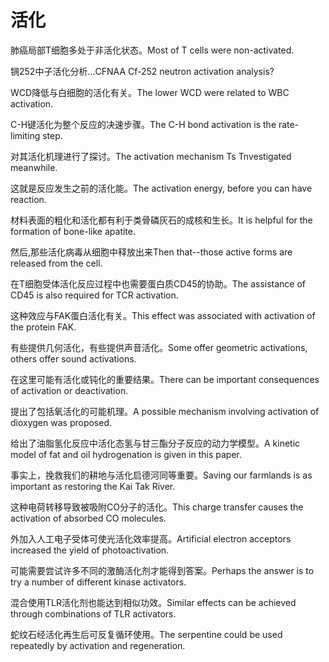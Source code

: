 # 活化

<p><span class="chinese">肺癌局部T细胞多处于非活化状态。</span><span class="english">Most of T cells were non-activated.</span></p>

<p><span class="chinese">锎252中子活化分析…</span><span class="english">CFNAA Cf-252 neutron activation analysis?</span></p>

<p><span class="chinese">WCD降低与白细胞的活化有关。</span><span class="english">The lower WCD were related to WBC activation.</span></p>

<p><span class="chinese">C-H键活化为整个反应的决速步骤。</span><span class="english">The C-H bond activation is the rate-limiting step.</span></p>

<p><span class="chinese">对其活化机理进行了探讨。</span><span class="english">The activation mechanism Ts Tnvestigated meanwhile.</span></p>

<p><span class="chinese">这就是反应发生之前的活化能。</span><span class="english">The activation energy, before you can have reaction.</span></p>

<p><span class="chinese">材料表面的粗化和活化都有利于类骨磷灰石的成核和生长。</span><span class="english">It is helpful for the formation of bone-like apatite.</span></p>

<p><span class="chinese">然后,那些活化病毒从细胞中释放出来</span><span class="english">Then that--those active forms are released from the cell.</span></p>

<p><span class="chinese">在T细胞受体活化反应过程中也需要蛋白质CD45的协助。</span><span class="english">The assistance of CD45 is also required for TCR activation.</span></p>

<p><span class="chinese">这种效应与FAK蛋白活化有关。</span><span class="english">This effect was associated with activation of the protein FAK.</span></p>

<p><span class="chinese">有些提供几何活化，有些提供声音活化。</span><span class="english">Some offer geometric activations, others offer sound activations.</span></p>

<p><span class="chinese">在这里可能有活化或钝化的重要结果。</span><span class="english">There can be important consequences of activation or deactivation.</span></p>

<p><span class="chinese">提出了包括氧活化的可能机理。</span><span class="english">A possible mechanism involving activation of dioxygen was proposed.</span></p>

<p><span class="chinese">给出了油脂氢化反应中活化态氢与甘三酯分子反应的动力学模型。</span><span class="english">A kinetic model of fat and oil hydrogenation is given in this paper.</span></p>

<p><span class="chinese">事实上，挽救我们的耕地与活化启德河同等重要。</span><span class="english">Saving our farmlands is as important as restoring the Kai Tak River.</span></p>

<p><span class="chinese">这种电荷转移导致被吸附CO分子的活化。</span><span class="english">This charge transfer causes the activation of absorbed CO molecules.</span></p>

<p><span class="chinese">外加入人工电子受体可使光活化效率提高。</span><span class="english">Artificial electron acceptors increased the yield of photoactivation.</span></p>

<p><span class="chinese">可能需要尝试许多不同的激酶活化剂才能得到答案。</span><span class="english">Perhaps the answer is to try a number of different kinase activators.</span></p>

<p><span class="chinese">混合使用TLR活化剂也能达到相似功效。</span><span class="english">Similar effects can be achieved through combinations of TLR activators.</span></p>

<p><span class="chinese">蛇纹石经活化再生后可反复循环使用。</span><span class="english">The serpentine could be used repeatedly by activation and regeneration.</span></p>

